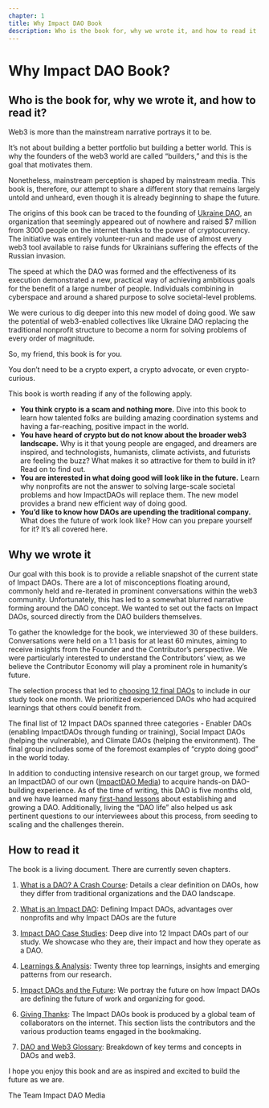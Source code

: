 ```yaml
---
chapter: 1
title: Why Impact DAO Book
description: Who is the book for, why we wrote it, and how to read it
---
```


# Why Impact DAO Book?

## Who is the book for, why we wrote it, and how to read it?

Web3 is more than the mainstream narrative portrays it to be.

It’s not about building a better portfolio but building a better world. This is why the founders of the web3 world are called “builders,” and this is the goal that motivates them.

Nonetheless, mainstream perception is shaped by mainstream media. This book is, therefore, our attempt to share a different story that remains largely untold and unheard, even though it is already beginning to shape the future.

The origins of this book can be traced to the founding of [Ukraine DAO](https://twitter.com/Ukraine_DAO), an organization that seemingly appeared out of nowhere and raised $7 million from 3000 people on the internet thanks to the power of cryptocurrency. The initiative was entirely volunteer-run and made use of almost every web3 tool available to raise funds for Ukrainians suffering the effects of the Russian invasion.

The speed at which the DAO was formed and the effectiveness of its execution demonstrated a new, practical way of achieving ambitious goals for the benefit of a large number of people. Individuals combining in cyberspace and around a shared purpose to solve societal-level problems.

We were curious to dig deeper into this new model of doing good. We saw the potential of web3-enabled collectives like Ukraine DAO replacing the traditional nonprofit structure to become a norm for solving problems of every order of magnitude.

So, my friend, this book is for you.

You don’t need to be a crypto expert, a crypto advocate, or even crypto-curious.

This book is worth reading if any of the following apply.

- **You think crypto is a scam and nothing more.** Dive into this book to learn how talented folks are building amazing coordination systems and having a far-reaching, positive impact in the world.
- **You have heard of crypto but do not know about the broader web3 landscape.** Why is it that young people are engaged, and dreamers are inspired, and technologists, humanists, climate activists, and futurists are feeling the buzz? What makes it so attractive for them to build in it? Read on to find out.
- **You are interested in what doing good will look like in the future.** Learn why nonprofits are not the answer to solving large-scale societal problems and how ImpactDAOs will replace them. The new model provides a brand new efficient way of doing good.
- **You’d like to know how DAOs are upending the traditional company.** What does the future of work look like? How can you prepare yourself for it? It’s all covered here.

## Why we wrote it

Our goal with this book is to provide a reliable snapshot of the current state of Impact DAOs. There are a lot of misconceptions floating around, commonly held and re-iterated in prominent conversations within the web3 community. Unfortunately, this has led to a somewhat blurred narrative forming around the DAO concept. We wanted to set out the facts on Impact DAOs, sourced directly from the DAO builders themselves.

To gather the knowledge for the book, we interviewed 30 of these builders. Conversations were held on a 1:1 basis for at least 60 minutes, aiming to receive insights from the Founder and the Contributor’s perspective. We were particularly interested to understand the Contributors’ view, as we believe the Contributor Economy will play a prominent role in humanity’s future.

The selection process that led to [choosing 12 final DAOs](https://cryptogood.substack.com/p/how-we-picked-the-10-impact-daos) to include in our study took one month. We prioritized experienced DAOs who had acquired learnings that others could benefit from.

The final list of 12 Impact DAOs spanned three categories - Enabler DAOs (enabling ImpactDAOs through funding or training), Social Impact DAOs (helping the vulnerable), and Climate DAOs (helping the environment). The final group includes some of the foremost examples of “crypto doing good” in the world today.

In addition to conducting intensive research on our target group, we formed an ImpactDAO of our own ([ImpactDAO Media](https://twitter.com/home)) to acquire hands-on DAO-building experience. As of the time of writing, this DAO is five months old, and we have learned many [first-hand lessons](https://cryptogood.substack.com/p/learnings-on-building-a-dao-from) about establishing and growing a DAO. Additionally, living the “DAO life” also helped us ask pertinent questions to our interviewees about this process, from seeding to scaling and the challenges therein.

## How to read it

The book is a living document. There are currently seven chapters.

1.  [What is a DAO? A Crash Course](https://impactdaos.xyz/posts/2-what-is-a-dao):  Details a clear definition on DAOs, how they differ from traditional organizations and the DAO landscape.
    
3.  [What is an Impact DAO](https://impactdaos.xyz/posts/3-what-is-impactdao): Defining Impact DAOs, advantages over nonprofits and why Impact DAOs are the future
    
4.  [Impact DAO Case Studies](https://impactdaos.xyz/posts/4-12-case-studies): Deep dive into 12 Impact DAOs part of our study. We showcase who they are, their impact and how they operate as a DAO.
    
5.  [Learnings & Analysis](https://impactdaos.xyz/posts/5-learnings-and-analysis): Twenty three top learnings, insights and emerging patterns from our research.
    
6.  [Impact DAOs and the Future](https://impactdaos.xyz/posts/6-daos-and-the-future): We portray the future on how Impact DAOs are defining the future of work and organizing for good.
    
7.  [Giving Thanks](https://impactdaos.xyz/posts/7-giving-thanks): The Impact DAOs book is produced by a global team of collaborators on the internet. This section lists the contributors and the various production teams engaged in the bookmaking.
    
8.  [DAO and Web3 Glossary](https://impactdaos.xyz/posts/8-dao-and-web3-glossary): Breakdown of key terms and concepts in DAOs and web3.


I hope you enjoy this book and are as inspired and excited to build the future as we are.

The Team
Impact DAO Media
